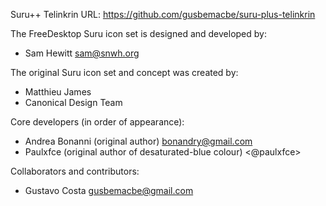 Suru++ Telinkrin
URL: https://github.com/gusbemacbe/suru-plus-telinkrin

The FreeDesktop Suru icon set is designed and developed by:

- Sam Hewitt <sam@snwh.org>

The original Suru icon set and concept was created by:

- Matthieu James
- Canonical Design Team

Core developers (in order of appearance):

- Andrea Bonanni (original author) <bonandry@gmail.com>
- Paulxfce (original author of desaturated-blue colour) <@paulxfce>

Collaborators and contributors:

- Gustavo Costa <gusbemacbe@gmail.com>